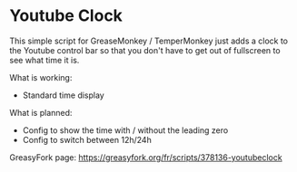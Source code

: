# Youtube Clock

This simple script for GreaseMonkey / TemperMonkey just adds a clock to the Youtube control bar so that you don't have to get out of fullscreen to see what time it is.

What is working:
- Standard time display

What is planned:
- Config to show the time with / without the leading zero
- Config to switch between 12h/24h

GreasyFork page: https://greasyfork.org/fr/scripts/378136-youtubeclock

